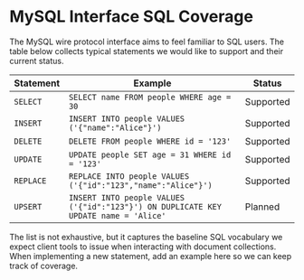 # MySQL Interface SQL Coverage

The MySQL wire protocol interface aims to feel familiar to SQL users. The table below collects typical statements we would like to support and their current status.

| Statement | Example | Status |
|-----------|---------|--------|
| `SELECT`  | `SELECT name FROM people WHERE age = 30` | Supported |
| `INSERT`  | `INSERT INTO people VALUES ('{"name":"Alice"}')` | Supported |
| `DELETE`  | `DELETE FROM people WHERE id = '123'` | Supported |
| `UPDATE`  | `UPDATE people SET age = 31 WHERE id = '123'` | Supported |
| `REPLACE` | `REPLACE INTO people VALUES ('{"id":"123","name":"Alice"}')` | Supported |
| `UPSERT`  | `INSERT INTO people VALUES ('{"id":"123"}') ON DUPLICATE KEY UPDATE name = 'Alice'` | Planned |

The list is not exhaustive, but it captures the baseline SQL vocabulary we expect client tools to issue when interacting with document collections. When implementing a new statement, add an example here so we can keep track of coverage.
